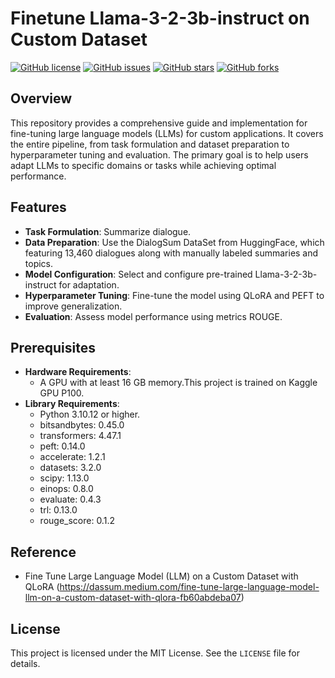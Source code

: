# Finetune Llama-3-2-3b-instruct on Custom Dataset

[![GitHub license](https://img.shields.io/badge/license-MIT-blue.svg)](https://github.com/Leya-LI/LLM-API-Explorer/blob/main/LICENSE)
[![GitHub issues](https://img.shields.io/github/issues/Leya-LI/LLM-API-Explorer.svg)](https://github.com/Leya-LI/LLM-API-Explorer/issues)
[![GitHub stars](https://img.shields.io/github/stars/Leya-LI/LLM-API-Explorer.svg)](https://github.com/Leya-LI/LLM-API-Explorer/stargazers)
[![GitHub forks](https://img.shields.io/github/forks/Leya-LI/LLM-API-Explorer.svg)](https://github.com/Leya-LI/LLM-API-Explorer/network)

## Overview
This repository provides a comprehensive guide and implementation for fine-tuning large language models (LLMs) for custom applications. It covers the entire pipeline, from task formulation and dataset preparation to hyperparameter tuning and evaluation. The primary goal is to help users adapt LLMs to specific domains or tasks while achieving optimal performance.

## Features
- **Task Formulation**: Summarize dialogue.
- **Data Preparation**: Use the DialogSum DataSet from HuggingFace, which featuring 13,460 dialogues along with manually labeled summaries and topics.
- **Model Configuration**: Select and configure pre-trained Llama-3-2-3b-instruct for adaptation.
- **Hyperparameter Tuning**: Fine-tune the model using QLoRA and PEFT to improve generalization.
- **Evaluation**: Assess model performance using metrics ROUGE.

## Prerequisites

- **Hardware Requirements**:
  - A GPU with at least 16 GB memory.This project is trained on Kaggle GPU P100.
- **Library Requirements**:
  - Python 3.10.12 or higher.
  - bitsandbytes: 0.45.0
  - transformers: 4.47.1
  - peft: 0.14.0
  - accelerate: 1.2.1
  - datasets: 3.2.0
  - scipy: 1.13.0
  - einops: 0.8.0
  - evaluate: 0.4.3
  - trl: 0.13.0
  - rouge_score: 0.1.2

## Reference
- Fine Tune Large Language Model (LLM) on a Custom Dataset with QLoRA (https://dassum.medium.com/fine-tune-large-language-model-llm-on-a-custom-dataset-with-qlora-fb60abdeba07)
  
## License
This project is licensed under the MIT License. See the `LICENSE` file for details.
